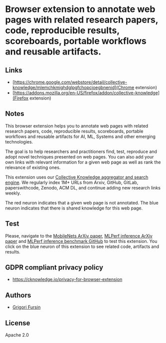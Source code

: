 # Browser extension to annotate web pages with related research papers, code, reproducible results, scoreboards, portable workflows and reusable artifacts.

## Links
* [https://chrome.google.com/webstore/detail/collective-knowledge/mlemchkmighdglpgfchopcjoegbnenid](Chrome extension)
* [https://addons.mozilla.org/en-US/firefox/addon/collective-knowledge](Firefox extension)


## Notes

This browser extension helps you to annotate web pages with related research papers, 
code, reproducible results, scoreboards, portable workflows and reusable artifacts
for AI, ML, Systems and other emerging technologies. 

The goal is to help researchers and practitioners find, test, reproduce
and adopt novel techniques presented on web pages. You can also add your
own links with relevant information for a given web page as well as rank
the relevance of existing ones.

This extension uses our [Collective Knowledge aggregator and search engine](https://cKnowledge.io).
We regularly index 1M+ URLs from Arxiv, GitHub, GitLab, paperswithcode, Zenodo, 
ACM DL, and continue adding new research links weekly.

The red neuron indicates that a given web page is not annotated.
The blue neuron indicates that there is shared knowledge for this web page.

## Test
Please, navigate to the [MobileNets ArXiv paper]( https://arxiv.org/abs/1704.04861 ),
[MLPerf inference ArXiv paper]( https://arxiv.org/abs/1911.02549v2 ) 
and [MLPerf inference benchmark GitHub]( https://github.com/mlcommons/inference )
to test this extension. You click on the blue neuron of this extension
to see related code, artifacts and results.

## GDPR compliant privacy policy
* https://cknowledge.io/privacy-for-browser-extension

## Authors
* [Grigori Fursin](https://cKnowledge.io/@gfursin)

## License
Apache 2.0
